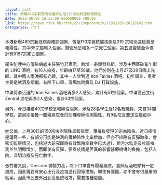 ```yaml
---
layout: post
title: 新增489宗新冠病毒確診包括319宗經快速檢測陽性
date: 2022-06-02 16:35:00.000000000 +08:00
link: https://news.rthk.hk/rthk/ch/component/k2/1651360-20220602.htm
categories: rthk
---
```


本港新增489宗新冠病毒確診個案，包括170宗經核酸檢測及319 宗經快速檢測呈報陽性，其中65宗屬輸入個案。醫管局呈報多一宗死亡個案，第五波疫情至今累計有9167宗死亡個案。 

衞生防護中心傳染病處主任張竹君表示，新增一宗爆發群組，涉及中西區砵甸乍街的 LINQ 酒吧，有18人染疫，年齡由17至58歲。他們分別在上月27及28日晚上光顧，其中兩人兩晚都有光顧，其中一人曾到過 Iron Fairies 酒吧。初步調查，患者主要是飲酒及傾偈，有除下口罩，現場無跳舞及 DJ 打碟設施。

中環荷李活道的 Iron Fairies 酒吧再多2人感染，累計有51宗個案。中環德己立街 Zentral 酒吧再多2人感染，累計33宗個案。

另外，今日接獲40宗學校呈報陽性個案，涉及28名學生及12名教職員，來自34間學校。當局亦接獲一間殘疾院舍的助理導師快測陽性，有9名院友要送往檢疫中心。

她又說，上月30日的150宗快測陽性呈報個案，覆檢後發現31宗為陰性。近日疫情是偏高一些，有部分可能是快測的覆檢陰性比率增加，但亦不排除有反彈跡象，會密切監察情況，包括港大研究即時有效繁殖率數字已大過1，但污水監測及社區檢測並無明顯增加。而即使有反彈，要看疫情是否真的影響醫療機構的負擔，包括入院、深切治療及死亡數字。

張竹君又說，Omicron 傳播力高，除下口罩會有爆發風險，食肆及酒吧亦有一定風險，因此需要有安心出行及疫苗通行證等措施，即使有傳播，亦不會有很嚴重的個案，因此市民要外出到高風險地方，需要接種疫苗。
